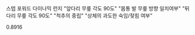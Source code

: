 스텝 포워드 다이나믹 런지
"앞다리 무릎 각도 90도"
"몸통 발 무릎 방향 일치여부"
"뒤다리 무릎 각도 90도"
"척추의 중립"
"상체의 과도한 숙임/젖힘 여부"

0.8916